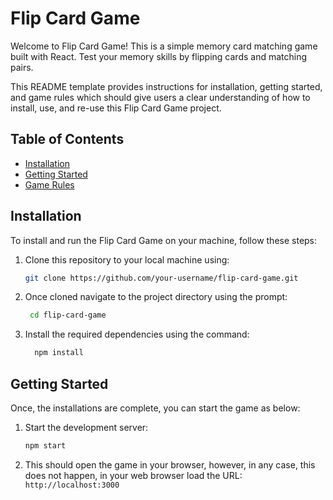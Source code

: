 # Flip Card Game

Welcome to Flip Card Game! This is a simple memory card matching game built with React. Test your memory skills by flipping cards and matching pairs. 

This README template provides instructions for installation, getting started, and game rules which should give users a clear understanding of how to install, use, and re-use this Flip Card Game project.


## Table of Contents

- [Installation](#installation)
- [Getting Started](#getting-started)
- [Game Rules](#game-rules)


## Installation

To install and run the Flip Card Game on your machine, follow these steps:

1. Clone this repository to your local machine using:

   ```bash
   git clone https://github.com/your-username/flip-card-game.git

2. Once cloned navigate to the project directory using the prompt:
   
   ```bash
    cd flip-card-game

4. Install the required dependencies using the command:

   ```bash   
     npm install

  ## Getting Started

Once, the installations are complete, you can start the game as below:

1. Start the development server:

   ```bash
   npm start

2. This should open the game in your browser, however, in any case, this does not happen, in your web browser load
   the URL: `http://localhost:3000`



